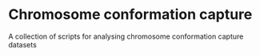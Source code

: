 # Chromosome conformation capture

A collection of scripts for analysing chromosome conformation capture datasets
